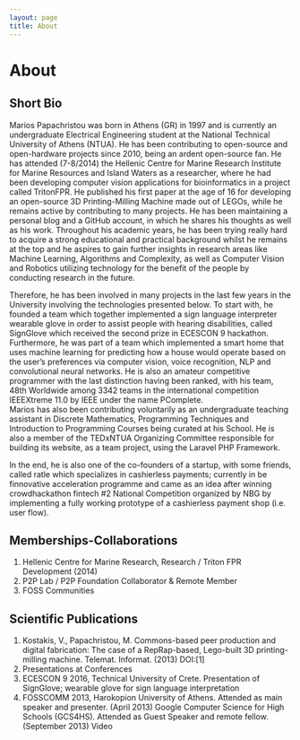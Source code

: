 ```yaml
---
layout: page
title: About
---
```


# About
## Short Bio

Marios Papachristou was born in Athens (GR) in 1997 and is currently an undergraduate Electrical Engineering student at the National Technical University of Athens (NTUA). He has been contributing to open-source and open-hardware projects since 2010, being an ardent open-source fan. He has attended (7-8/2014) the Hellenic Centre for Marine Research Institute for Marine Resources and Island Waters as a researcher, where he had been developing computer vision applications for bioinformatics in a project called TritonFPR. He published his first paper at the age of 16 for developing an open-source 3D Printing-Milling Machine made out of LEGOs, while he remains active by contributing to many projects. He has been maintaining a personal blog and a GitHub account, in which he shares his thoughts as well as his work. Throughout his academic years, he has been trying really hard to acquire a strong educational and practical background whilst he remains at the top and he aspires to gain further insights in research areas like Machine Learning, Algorithms and Complexity, as well as Computer Vision and Robotics utilizing technology for the benefit of the people by conducting research in the future.

Therefore, he has been involved in many projects in the last few years in the University  involving the technologies presented below. To start with, he founded a team which together implemented a sign language interpreter wearable glove in order to assist people with hearing disabilities, called SignGlove which received the second prize in ECESCON 9 hackathon. Furthermore, he was part of a team which implemented a smart home that uses machine learning for predicting how a house would operate based on the user’s preferences via computer vision, voice recognition, NLP and convolutional neural networks. He is also an amateur competitive programmer with the last distinction having been ranked, with his team, 48th Worldwide among 3342 teams in the international competition IEEEXtreme 11.0 by IEEE under the name PComplete.  
Marios has also been contributing voluntarily as an undergraduate teaching assistant in Discrete Mathematics, Programming Techniques and Introduction to Programming Courses being curated at his School. He is also a member of the TEDxNTUA Organizing Committee responsible for building its website, as a team project, using the Laravel PHP Framework.

In the end, he is also one of the co-founders of a startup, with some friends, called ratle which specializes in cashierless payments; currently in be finnovative acceleration programme and came as an idea after winning crowdhackathon fintech \#2 National Competition organized by NBG by implementing a fully working prototype of a cashierless payment shop  (i.e. user flow).


## Memberships-Collaborations
 1. Hellenic Centre for Marine Research, Research / Triton FPR Development (2014)
 2. P2P Lab / P2P Foundation Collaborator & Remote Member
 3. FOSS Communities


## Scientific Publications
 1. Kostakis, V., Papachristou, M. Commons-based peer production and digital fabrication: The case of a RepRap-based, Lego-built 3D printing-milling machine. Telemat. Informat. (2013) DOI:[1]
 2. Presentations at Conferences
 3. ECESCON 9 2016, Technical University of Crete. Presentation of SignGlove; wearable glove for sign language interpretation
 4. FOSSCOMM 2013, Harokopion University of Athens. Attended as main speaker and presenter. (April 2013)
Google Computer Science for High Schools (GCS4HS). Attended as Guest Speaker and remote fellow. (September 2013) Video
